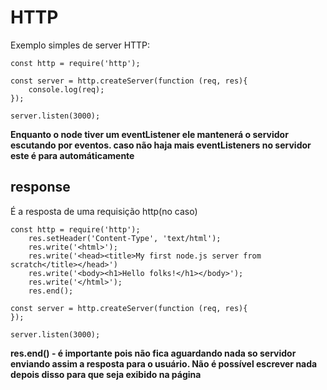 # HTTP

Exemplo simples de server HTTP:

````
const http = require('http');

const server = http.createServer(function (req, res){
    console.log(req);
});

server.listen(3000);
````

**Enquanto o node tiver um eventListener ele mantenerá o servidor escutando por eventos. caso não haja mais eventListeners no servidor este é para automáticamente**

## response
É a resposta de uma requisição http(no caso)

````
const http = require('http');
    res.setHeader('Content-Type', 'text/html');
    res.write('<html>');
    res.write('<head><title>My first node.js server from scratch</title></head>')
    res.write('<body><h1>Hello folks!</h1></body>');
    res.write('</html>');
    res.end();

const server = http.createServer(function (req, res){
});

server.listen(3000);
````

**res.end() - é importante pois não fica aguardando nada so servidor enviando assim a resposta para o usuário. Não é possível escrever nada depois disso para que seja exibido na página**
